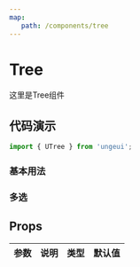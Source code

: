 ```yaml
---
map:
   path: /components/tree
---
```


# Tree

这里是Tree组件

## 代码演示

```js
import { UTree } from 'ungeui';
```

### 基本用法

<demo src="./demo/base.vue"
 language="vue"
 title="基本用法"
 desc="基本用法">
</demo>

### 多选

<demo src="./demo/checkable.vue"
 language="vue"
 title="基本用法"
 desc="基本用法">
</demo>
## Props

| 参数  |   说明   |   类型    |   默认值    |
| :---: | :------: | :-------: | :---------: |